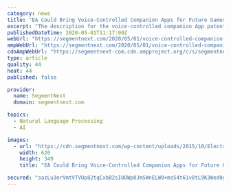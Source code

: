 ```yaml
---
category: news
title: "EA Could Bring Voice-Controlled Companion Apps for Future Games"
excerpt: "The description for the voice-controlled companion App patent filed by EA to the US Patent and Trademark Office offers a detailed view of what the application supposedly does. It reads: Using voice recognition,"
publishedDateTime: 2020-05-01T11:17:00Z
webUrl: "https://segmentnext.com/2020/05/01/voice-controlled-companion-apps/"
ampWebUrl: "https://segmentnext.com/2020/05/01/voice-controlled-companion-apps/amp/"
cdnAmpWebUrl: "https://segmentnext-com.cdn.ampproject.org/c/s/segmentnext.com/2020/05/01/voice-controlled-companion-apps/amp/"
type: article
quality: 44
heat: 44
published: false

provider:
  name: SegmentNext
  domain: segmentnext.com

topics:
  - Natural Language Processing
  - AI

images:
  - url: "https://cdn.segmentnext.com/wp-content/uploads/2015/10/Electronic-Arts-EA-e1510228596345.jpg"
    width: 620
    height: 349
    title: "EA Could Bring Voice-Controlled Companion Apps for Future Games"

secured: "sazLu3erVmtVTVUp82tqCxbB2sIUOWp0JmSWnELW9+ms54t61v8tL9K3Wed0gz8/kQf5PgZPfitdvWfXujOQUFqdc6Yqn72DFnLPwpJkGvsNGY7IpS+lTxVpPY7t3F0JTI0xvgoKxuAkhuofXB7fNb+nDALvV5yYqboEsPOEwaaL9rzsDWeoH0/BN5Fo+t6ep3utVy1r68iRx+OtYhIgPZirzeDyIQ0Ep+FgI3Bu/Y0MzEh9HKGiM1M4XIRbrAyQuP0GkFxtgG5dnr1CJ0r+mBdZk258lTDovmudHZoqD779pmxubO5fQyIyFp4rmH6T;6Y3CdpZFPgbxAR1FTx12Og=="
---
```


